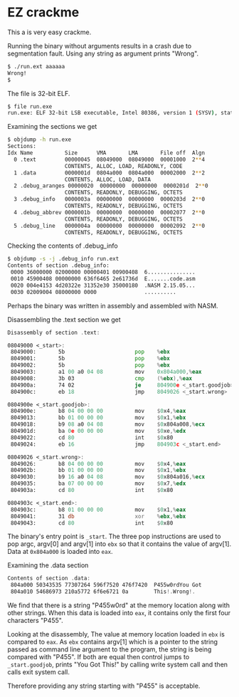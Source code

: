 EZ crackme
==========

This a is very easy crackme.

Running the binary without arguments results in a crash due to segmentation fault. Using any string as argument prints "Wrong".

```bash
$ ./run.ext aaaaaa
Wrong!
$
```

The file is 32-bit ELF.

```bash
$ file run.exe
run.exe: ELF 32-bit LSB executable, Intel 80386, version 1 (SYSV), statically linked, with debug_info, not stripped
```

Examining the sections we get

```bash
$ objdump -h run.exe
Sections:
Idx Name          Size      VMA       LMA       File off  Algn
  0 .text         00000045  08049000  08049000  00001000  2**4
                  CONTENTS, ALLOC, LOAD, READONLY, CODE
  1 .data         0000001d  0804a000  0804a000  00002000  2**2
                  CONTENTS, ALLOC, LOAD, DATA
  2 .debug_aranges 00000020  00000000  00000000  0000201d  2**0
                  CONTENTS, READONLY, DEBUGGING, OCTETS
  3 .debug_info   0000003a  00000000  00000000  0000203d  2**0
                  CONTENTS, READONLY, DEBUGGING, OCTETS
  4 .debug_abbrev 0000001b  00000000  00000000  00002077  2**0
                  CONTENTS, READONLY, DEBUGGING, OCTETS
  5 .debug_line   0000004a  00000000  00000000  00002092  2**0
                  CONTENTS, READONLY, DEBUGGING, OCTETS
```

Checking the contents of .debug_info

```bash
$ objdump -s -j .debug_info run.ext
Contents of section .debug_info:
 0000 36000000 02000000 00000401 00900408  6...............
 0010 45900408 00000000 636f6465 2e61736d  E.......code.asm
 0020 004e4153 4d20322e 31352e30 35000180  .NASM 2.15.05...
 0030 02009004 08000000 0000               ..........
```

Perhaps the binary was written in assembly and assembled with NASM.

Disassembling the .text section we get

```asm
Disassembly of section .text:

08049000 <_start>:
 8049000:       5b                      pop    %ebx
 8049001:       5b                      pop    %ebx
 8049002:       5b                      pop    %ebx
 8049003:       a1 00 a0 04 08          mov    0x804a000,%eax
 8049008:       3b 03                   cmp    (%ebx),%eax
 804900a:       74 02                   je     804900e <_start.goodjob>
 804900c:       eb 18                   jmp    8049026 <_start.wrong>

0804900e <_start.goodjob>:
 804900e:       b8 04 00 00 00          mov    $0x4,%eax
 8049013:       bb 01 00 00 00          mov    $0x1,%ebx
 8049018:       b9 08 a0 04 08          mov    $0x804a008,%ecx
 804901d:       ba 0e 00 00 00          mov    $0xe,%edx
 8049022:       cd 80                   int    $0x80
 8049024:       eb 16                   jmp    804903c <_start.end>

08049026 <_start.wrong>:
 8049026:       b8 04 00 00 00          mov    $0x4,%eax
 804902b:       bb 01 00 00 00          mov    $0x1,%ebx
 8049030:       b9 16 a0 04 08          mov    $0x804a016,%ecx
 8049035:       ba 07 00 00 00          mov    $0x7,%edx
 804903a:       cd 80                   int    $0x80

0804903c <_start.end>:
 804903c:       b8 01 00 00 00          mov    $0x1,%eax
 8049041:       31 db                   xor    %ebx,%ebx
 8049043:       cd 80                   int    $0x80
```

The binary's entry point is `_start`. The three pop instructions are used to pop argc, argv[0] and argv[1] into `ebx` so that it contains the value of argv[1]. Data at `0x804a000` is loaded into `eax`.

Examining the .data section

```asm
Contents of section .data:
 804a000 50343535 77307264 596f7520 476f7420  P455w0rdYou Got
 804a010 54686973 210a5772 6f6e6721 0a        This!.Wrong!.
```

We find that there is a string "P455w0rd" at the memory location along with other strings. When this data is loaded into `eax`, it contains only the first four characters "P455".

Looking at the disassembly, The value at memory location loaded in `ebx` is compared to `eax`. As `ebx` contains argv[1] which is a pointer to the string passed as command line argument to the program, the string is being compared with "P455". If both are equal then control jumps to `_start.goodjob`, prints "You Got This!" by calling write system call and then calls exit system call.

Therefore providing any string starting with "P455" is acceptable.
